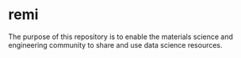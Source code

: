# remi

The purpose of this repository is to enable the materials science and engineering community to share and use data science resources.
